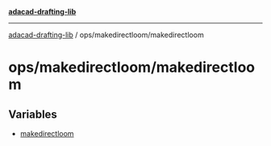 [**adacad-drafting-lib**](../../../README.md)

***

[adacad-drafting-lib](../../../modules.md) / ops/makedirectloom/makedirectloom

# ops/makedirectloom/makedirectloom

## Variables

- [makedirectloom](variables/makedirectloom.md)
